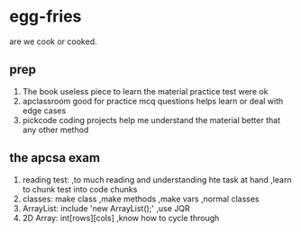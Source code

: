 # egg-fries
are we cook or cooked.
## prep
1. The book
   useless piece to learn the material
   practice test were ok
2. apclassroom
   good for practice mcq questions
   helps learn or deal with edge cases
3. pickcode
   coding projects help me understand the material better that any other method

## the apcsa exam
1.  reading test:
    ,to much reading and understanding hte task at hand
    ,learn to chunk test into code chunks
2. classes:
   make class
   ,make methods
   ,make vars
   ,normal classes
3. ArrayList:
   include 'new ArrayList<obj>();'
   ,use JQR
4. 2D Array:
   int[rows][cols]
   ,know how to cycle through
